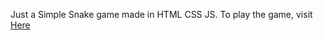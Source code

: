 
Just a Simple Snake game made in HTML CSS JS. 
To play the game, visit <a href="https://notoriousarnav.github.io/snake.web/snake.html">Here</a>

